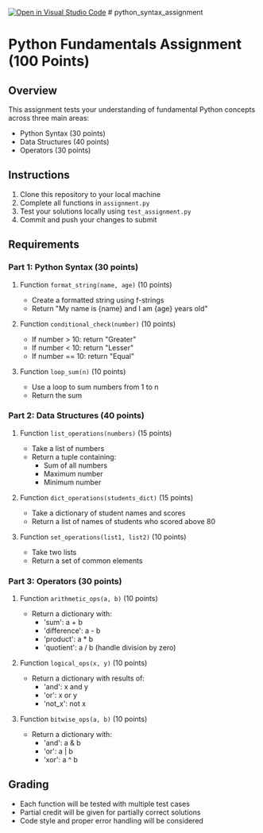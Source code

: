 [![Open in Visual Studio Code](https://classroom.github.com/assets/open-in-vscode-2e0aaae1b6195c2367325f4f02e2d04e9abb55f0b24a779b69b11b9e10269abc.svg)](https://classroom.github.com/online_ide?assignment_repo_id=17904744&assignment_repo_type=AssignmentRepo)
﻿# python_syntax_assignment


# Python Fundamentals Assignment (100 Points)

## Overview
This assignment tests your understanding of fundamental Python concepts across three main areas:
- Python Syntax (30 points)
- Data Structures (40 points)
- Operators (30 points)

## Instructions
1. Clone this repository to your local machine
2. Complete all functions in `assignment.py`
3. Test your solutions locally using `test_assignment.py`
4. Commit and push your changes to submit

## Requirements

### Part 1: Python Syntax (30 points)
1. Function `format_string(name, age)` (10 points)
   - Create a formatted string using f-strings
   - Return "My name is {name} and I am {age} years old"

2. Function `conditional_check(number)` (10 points)
   - If number > 10: return "Greater"
   - If number < 10: return "Lesser"
   - If number == 10: return "Equal"

3. Function `loop_sum(n)` (10 points)
   - Use a loop to sum numbers from 1 to n
   - Return the sum

### Part 2: Data Structures (40 points)
1. Function `list_operations(numbers)` (15 points)
   - Take a list of numbers
   - Return a tuple containing:
     - Sum of all numbers
     - Maximum number
     - Minimum number

2. Function `dict_operations(students_dict)` (15 points)
   - Take a dictionary of student names and scores
   - Return a list of names of students who scored above 80

3. Function `set_operations(list1, list2)` (10 points)
   - Take two lists
   - Return a set of common elements

### Part 3: Operators (30 points)
1. Function `arithmetic_ops(a, b)` (10 points)
   - Return a dictionary with:
     - 'sum': a + b
     - 'difference': a - b
     - 'product': a * b
     - 'quotient': a / b (handle division by zero)

2. Function `logical_ops(x, y)` (10 points)
   - Return a dictionary with results of:
     - 'and': x and y
     - 'or': x or y
     - 'not_x': not x

3. Function `bitwise_ops(a, b)` (10 points)
   - Return a dictionary with:
     - 'and': a & b
     - 'or': a | b
     - 'xor': a ^ b

## Grading
- Each function will be tested with multiple test cases
- Partial credit will be given for partially correct solutions
- Code style and proper error handling will be considered